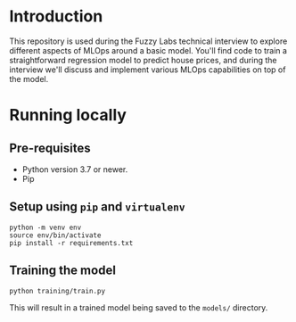 # Introduction

This repository is used during the Fuzzy Labs technical interview to explore different aspects of MLOps around a basic model. You'll find code to train a straightforward regression model to predict house prices, and during the interview we'll discuss and implement various MLOps capabilities on top of the model. 

# Running locally

## Pre-requisites

* Python version 3.7 or newer.
* Pip

## Setup using `pip` and `virtualenv`

```
python -m venv env
source env/bin/activate
pip install -r requirements.txt
```

## Training the model

```
python training/train.py
```

This will result in a trained model being saved to the `models/` directory.

